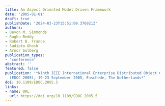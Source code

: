 ```yaml
---
title: An Aspect Oriented Model Driven Framework
date: '2005-01-01'
draft: true
publishDate: '2024-03-23T15:51:09.376921Z'
authors:
- Devon M. Simmonds
- Raghu Reddy
- Robert B. France
- Sudipto Ghosh
- Arnor Solberg
publication_types:
- 'conference'
abstract: ''
featured: false
publication: '*Ninth IEEE International Enterprise Distributed Object Computing Conference
  (EDOC 2005), 19-23 September 2005, Enschede, The Netherlands*'
doi: 10.1109/EDOC.2005.5
links:
- name: URL
  url: https://doi.org/10.1109/EDOC.2005.5
---
```


